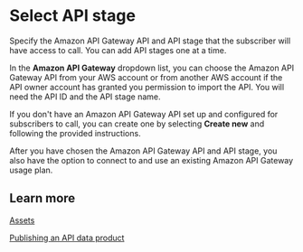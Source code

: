 # Select API stage<a name="hp-owned-data-sets-select-api-stage"></a>

Specify the Amazon API Gateway API and API stage that the subscriber will have access to call\. You can add API stages one at a time\.

In the **Amazon API Gateway** dropdown list, you can choose the Amazon API Gateway API from your AWS account or from another AWS account if the API owner account has granted you permission to import the API\. You will need the API ID and the API stage name\.

If you don't have an Amazon API Gateway API set up and configured for subscribers to call, you can create one by selecting **Create new** and following the provided instructions\.

After you have chosen the Amazon API Gateway API and API stage, you also have the option to connect to and use an existing Amazon API Gateway usage plan\.

## Learn more<a name="hp-help-panel-learn"></a>

[Assets](https://docs.aws.amazon.com/data-exchange/latest/userguide/data-sets.html?icmpid=docs_data-exchange_help_panel_hp-owned-data-set)

[Publishing an API data product](https://docs.aws.amazon.com/data-exchange/latest/userguide/publishing-products.html?icmpid=docs_data-exchange_help_panel_hp-owned-data-set#publish-API-product)